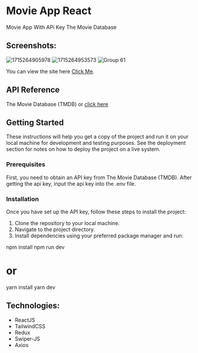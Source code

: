# Movie App React
Movie App With APi Key The Movie Database

## Screenshots:
![1715264905978](https://github.com/gesitwidyatsmo/movie-app-react/assets/140772511/a8bcc79c-9a32-4889-a40b-33445b3a991b)
![1715264953573](https://github.com/gesitwidyatsmo/movie-app-react/assets/140772511/f60df61a-da17-44da-9181-b50462376a98)
![Group 61](https://github.com/gesitwidyatsmo/movie-app-react/assets/140772511/e336fbcb-b270-4b76-9bb2-a19582a63cbb)


You can view the site here [Click Me](https://movie-app-react-bice.vercel.app/movie/top_rated).

## API Reference
The Movie Database (TMDB) or [click here](https://developer.themoviedb.org/docs/getting-started)

## Getting Started
These instructions will help you get a copy of the project and run it on your local machine for development and testing purposes. See the deployment section for notes on how to deploy the project on a live system.

### Prerequisites
First, you need to obtain an API key from The Movie Database (TMDB). After getting the api key, input the api key into the .env file.

### Installation
Once you have set up the API key, follow these steps to install the project:

1. Clone the repository to your local machine.
2. Navigate to the project directory.
3. Install dependencies using your preferred package manager and run:

npm install
npm run dev
# or
yarn install
yarn dev

## Technologies:
- ReactJS
- TailwindCSS
- Redux
- Swiper-JS
- Axios



